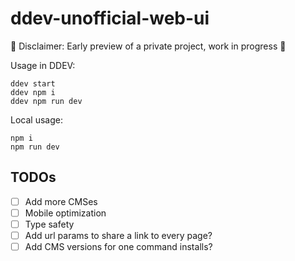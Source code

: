 # ddev-unofficial-web-ui

🚧 Disclaimer: Early preview of a private project, work in progress 🚧

Usage in DDEV:

```
ddev start
ddev npm i
ddev npm run dev
```

Local usage:

```
npm i
npm run dev
```

## TODOs

- [ ] Add more CMSes
- [ ] Mobile optimization
- [ ] Type safety
- [ ] Add url params to share a link to every page?
- [ ] Add CMS versions for one command installs?
